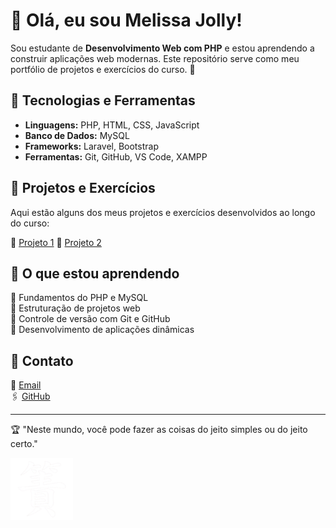 # 🥀 Olá, eu sou Melissa Jolly!

Sou estudante de **Desenvolvimento Web com PHP** e estou aprendendo a construir aplicações web modernas. Este repositório serve como meu portfólio de projetos e exercícios do curso. 🎀

## 🔻 Tecnologias e Ferramentas
- **Linguagens:** PHP, HTML, CSS, JavaScript
- **Banco de Dados:** MySQL
- **Frameworks:** Laravel, Bootstrap
- **Ferramentas:** Git, GitHub, VS Code, XAMPP

## 🔻 Projetos e Exercícios
Aqui estão alguns dos meus projetos e exercícios desenvolvidos ao longo do curso:

🔺 [Projeto 1](https://github.com/jo0lly)
🔺 [Projeto 2](https://github.com/jo0lly/NossoProjeto) 
<!--🔺 [Projeto 3](https://github.com/seu-usuario/projeto-3) - Breve descrição do projeto. -->

## 🔻 O que estou aprendendo
🔺 Fundamentos do PHP e MySQL  
🔺 Estruturação de projetos web  
🔺 Controle de versão com Git e GitHub  
🔺 Desenvolvimento de aplicações dinâmicas  

## 🔻 Contato
📩 [Email](melissanepomuceno09@gmail.com.br)  
🖇️ [GitHub](https://github.com/jo0lly)  

---

🏆 "Neste mundo, você pode fazer as coisas do jeito simples ou do jeito certo."

![honestidade](https://github.com/jo0lly/jo0lly/blob/main/images%20(1).png?raw=true)
